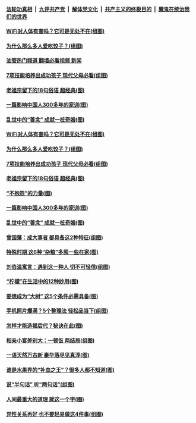 ####  [法轮功真相](../../../../basic/blob/master/README.md?t=04220331) &nbsp;|&nbsp; [九评共产党](../../../../9ping.md/blob/master/README.md?t=04220331) &nbsp;|&nbsp; [解体党文化](../../../../jtdwh.md/blob/master/README.md?t=04220331)  &nbsp;|&nbsp; [共产主义的终极目的](../../../../gczydzjmd.md/blob/master/README.md?t=04220331) &nbsp;|&nbsp; [魔鬼在统治我们的世界](../../../../mgztzwmdsj.md/blob/master/README.md?t=04220331) 

#### [WiFi对人体有害吗？它可是无处不在(组图)](../pages/p8/1003774.md?t=04220331) 

#### [为什么那么多人爱吃饺子？(组图)](../pages/p8/1003773.md?t=04220331) 

#### [油管热门频道 翻墙必看视频 新闻](http://78.141.244.201:81/youtube.html?04220331)

#### [7项技能培养出成功孩子 现代父母必看(组图)](../pages/p8/1004066.md?t=04220331) 

#### [老祖宗留下的18句俗语 超经典(图)](../pages/p8/1004009.md?t=04220331) 

#### [一篇影响中国人300多年的家训(图)](../pages/p8/1003936.md?t=04220331) 

#### [乱世中的“善念” 成就一桩奇婚(图)](../pages/p8/1003900.md?t=04220331) 

#### [WiFi对人体有害吗？它可是无处不在(组图)](../pages/p8/1003774.md?t=04220331) 

#### [为什么那么多人爱吃饺子？(组图)](../pages/p8/1003773.md?t=04220331) 

#### [7项技能培养出成功孩子 现代父母必看(组图)](../pages/p8/1004066.md?t=04220331) 

#### [老祖宗留下的18句俗语 超经典(图)](../pages/p8/1004009.md?t=04220331) 

#### [“不抱怨”的力量(图)](../pages/p8/1004014.md?t=04220331) 

#### [一篇影响中国人300多年的家训(图)](../pages/p8/1003936.md?t=04220331) 

#### [乱世中的“善念” 成就一桩奇婚(图)](../pages/p8/1003900.md?t=04220331) 

#### [曾国藩：成大事者 都具备这2种特征(组图)](../pages/p8/1003323.md?t=04220331) 

#### [特殊时期 这6种“杂粮”多囤一些在家(图)](../pages/p8/1003552.md?t=04220331) 

#### [刘伯温寓言：遇到这一种人 切不可轻信(组图)](../pages/p8/1003833.md?t=04220331) 

#### [“柠檬”在生活中的12种妙用(图)](../pages/p8/1003788.md?t=04220331) 

#### [要想成为“大树” 这5个条件必需具备(图)](../pages/p8/1003560.md?t=04220331) 

#### [手机照片爆满？5个整理法 轻松品当下(组图)](../pages/p8/1003770.md?t=04220331) 

#### [怎样才能造福后代？秘诀在此(图)](../pages/p8/1003566.md?t=04220331) 

#### [相亲小宴差别大：一顿饭 两结局(组图)](../pages/p8/1003470.md?t=04220331) 

#### [一语天然万古新 豪华落尽见真淳(图)](../pages/p8/1001281.md?t=04220331) 

#### [谁是水果界的“补血之王”？很多人都不知道(图)](../pages/p8/1003502.md?t=04220331) 

#### [说“半句话” 听“两句话”(组图)](../pages/p8/1003676.md?t=04220331) 

#### [人间最重大的道理 就这一个字(图)](../pages/p8/1003530.md?t=04220331) 

#### [异性关系再好 也不要轻易做这4件事(组图)](../pages/p8/1003471.md?t=04220331) 

<img src='http://gfw-breaker.win/goodnews/indexes/p8.md' width='0px' height='0px'/>
